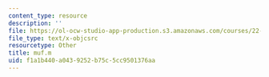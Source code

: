 ```yaml
---
content_type: resource
description: ''
file: https://ol-ocw-studio-app-production.s3.amazonaws.com/courses/22-312-engineering-of-nuclear-reactors-fall-2015/f1a1b440a0439252b75c5cc9501376aa_muf.m
file_type: text/x-objcsrc
resourcetype: Other
title: muf.m
uid: f1a1b440-a043-9252-b75c-5cc9501376aa
---
```

